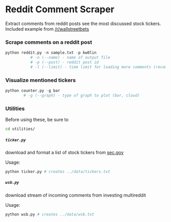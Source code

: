 # Reddit Comment Scraper
Extract comments from reddit posts see the most discussed stock tickers. Included example from [/r/wallstreetbets](https://reddit.com/r/wallstreetbets)

### Scrape comments on a reddit post
```python
python reddit.py -n sample.txt -p kw0lin
	       # -n (--name) - name of output file 
	       # -p (--post) - reddit post id
	       # -l (--limit) - time limit for loading more comments (recommended=100)
```

### Visualize mentioned tickers
```python
python counter.py -g bar
		# -g (--graph) - type of graph to plot (bar, cloud)
```

### Utilities
Before using these, be sure to 
```bash
cd utilities/
```

##### `ticker.py` 

download and format a list of stock tickers from [sec.gov](https://www.sec.gov/file/company-tickers)

Usage: 
```bash 
python ticker.py # creates ../data/tickers.txt
```

##### `wsb.py` 

download stream of incoming comments from investing multireddit

Usage: 
```bash 
python wsb.py # creates ../data/wsb.txt
```
